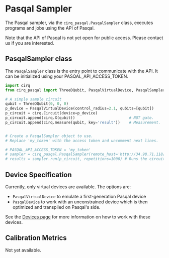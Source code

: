 # Pasqal Sampler

The Pasqal sampler, via the `cirq_pasqal.PasqalSampler` class, executes programs and jobs using the
API of Pasqal.

Note that the API of Pasqal is not yet open for public access. Please contact us if you are
interested.

## PasqalSampler class

The `PasqalSampler` class is the entry point to communicate with the API. It can be initialized
using your PASQAL_API_ACCESS_TOKEN.


```python
import cirq
from cirq_pasqal import ThreeDQubit, PasqalVirtualDevice, PasqalSampler

# A simple sample circuit
qubit = ThreeDQubit(0, 0, 0)
p_device = PasqalVirtualDevice(control_radius=2.1, qubits=[qubit])
p_circuit = cirq.Circuit(device=p_device)
p_circuit.append(cirq.X(qubit))                        # NOT gate.
p_circuit.append(cirq.measure(qubit, key='result'))    # Measurement.


# Create a PasqalSampler object to use.
# Replace 'my_token' with the access token and uncomment next lines.

# PASQAL_API_ACCESS_TOKEN = 'my_token'
# sampler = cirq_pasqal.PasqalSampler(remote_host='http://34.98.71.118/v0/pasqal', access_token=PASQAL_API_ACCESS_TOKEN)
# results = sampler.run(p_circuit, repetitions=1000) # Runs the circuit and returns the results in a 'Result'
```

## Device Specification

Currently, only virtual devices are available. The options are:
 * `PasqalVirtualDevice` to emulate a first-generation Pasqal device
 * `PasqalDevice` to work with an unconstrained device which is then optimized and transpiled on Pasqal's side. 
 
 See the [Devices page](devices.md) for more information on how to work with these devices.

## Calibration Metrics

Not yet available.
